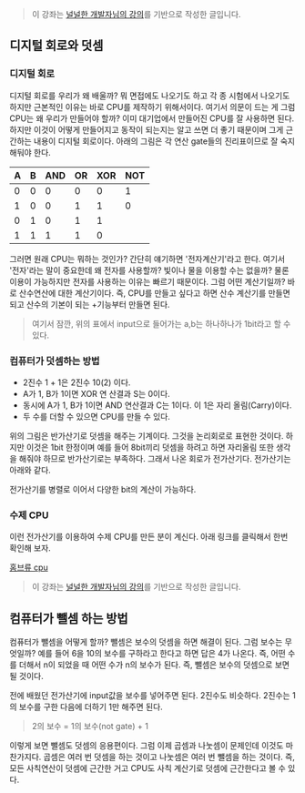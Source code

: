 > 이 강좌는 [널널한 개발자님의 강의](https://www.inflearn.com/course/%EB%84%93%EA%B3%A0%EC%96%95%EA%B2%8C-%EC%BB%B4%EA%B3%B5-%EC%A0%84%EA%B3%B5%EC%9E%90/dashboard)를 기반으로 작성한 글입니다.

## 디지털 회로와 덧셈

### 디지털 회로

디지털 회로를 우리가 왜 배울까? 뭐 면접에도 나오기도 하고 각 종 시험에서 나오기도 하지만 근본적인 이유는 바로 CPU를 제작하기 위해서이다. 여기서 의문이 드는 게 그럼 CPU는 왜 우리가 만들어야 할까? 이미 대기업에서 만들어진 CPU를 잘 사용하면 된다. 하지만 이것이 어떻게 만들어지고 동작이 되는지는 알고 쓰면 더 좋기 때문이며 그게 근간하는 내용이 디지털 회로이다. 아래의 그림은 각 연산 gate들의 진리표이므로 잘 숙지해둬야 한다.

| A   | B   | AND | OR  | XOR | NOT |
| --- | --- | --- | --- | --- | --- |
| 0   | 0   | 0   | 0   | 0   | 1   |
| 1   | 0   | 0   | 1   | 1   | 0   |
| 0   | 1   | 0   | 1   | 1   |     |
| 1   | 1   | 1   | 1   | 0   |     |

그러면 원래 CPU는 뭐하는 것인가? 간단히 얘기하면 '전자계산기'라고 한다. 여기서 '전자'라는 말이 중요한데 왜 전자를 사용할까? 빛이나 물을 이용할 수는 없을까? 물론 이용이 가능하지만 전자를 사용하는 이유는 빠르기 때문이다. 그럼 어떤 계산기일까? 바로 산수연산에 대한 계산기이다. 즉, CPU를 만들고 싶다고 하면 산수 계산기를 만들면 되고 산수의 기본이 되는 +기능부터 만들면 된다.

> 여기서 잠깐, 위의 표에서 input으로 들어가는 a,b는 하나하나가 1bit라고 할 수 있다.

### 컴퓨터가 덧셈하는 방법

- 2진수 1 + 1은 2진수 10(2) 이다.
- A가 1, B가 1이면 XOR 연 산결과 S는 0이다.
- 동시에 A가 1, B가 1이면 AND 연산결과 C는 1이다. 이 1은 자리 올림(Carry)이다.
- 두 수를 더할 수 있으면 CPU를 만들 수 있다.

위의 그림은 반가산기로 덧셈을 해주는 기계이다. 그것을 논리회로로 표현한 것이다. 하지만 이것은 1bit 한정이며 예를 들어 8bit끼리 덧셈을 하려고 하면 자리올림 또한 생각을 해줘야 하므로 반가산기로는 부족하다. 그래서 나온 회로가 전가산기다. 전가산기는 아래와 같다.

전가산기를 병렬로 이어서 다양한 bit의 계산이 가능하다.

### 수제 CPU

이런 전가산기를 이용하여 수제 CPU를 만든 분이 계신다. 아래 링크를 클릭해서 한번 확인해 보자.

[홈브류 cpu](http://www.homebrewcpu.com/)

> 이 강좌는 [널널한 개발자님의 강의](https://www.inflearn.com/course/%EB%84%93%EA%B3%A0%EC%96%95%EA%B2%8C-%EC%BB%B4%EA%B3%B5-%EC%A0%84%EA%B3%B5%EC%9E%90/dashboard)를 기반으로 작성한 글입니다.

## 컴퓨터가 뺄셈 하는 방법

컴퓨터가 뺄셈을 어떻게 할까? 뺄셈은 보수의 덧셈을 하면 해결이 된다. 그럼 보수는 무엇일까? 예를 들어 6을 10의 보수를 구하라고 한다고 하면 답은 4가 나온다. 즉, 어떤 수를 더해서 n이 되었을 때 어떤 수가 n의 보수가 된다. 즉, 뺄셈은 보수의 덧셈으로 보면 될 것이다.

전에 배웠던 전가산기에 input값을 보수를 넣어주면 된다. 2진수도 비슷하다. 2진수는 1의 보수를 구한 다음에 더하기 1만 해주면 된다.

> 2의 보수 = 1의 보수(not gate) + 1

이렇게 보면 뺄셈도 덧셈의 응용편이다. 그럼 이제 곱셈과 나눗셈이 문제인데 이것도 마찬가지다. 곱셈은 여러 번 덧셈을 하는 것이고 나눗셈은 여러 번 뺄셈을 하는 것이다. 즉, 모든 사칙연산이 덧셈에 근간한 거고 CPU도 사칙 계산기로 덧셈에 근간한다고 볼 수 있다.
